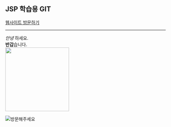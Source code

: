 <h2>JSP 학습용 GIT</h2>
<div>
  <a href="http://49.142.157.251:9090/green2209J_04" target="_blank" /> 웹사이트 방문하기 </a>
</div>

<!-- 선그리기 -->
___

<!-- 글자속성 -->
*안녕* 하세요.<br>  <!-- * : 기울임 -->
**반갑**습니다.<br> <!-- ** : 진하게 -->
<img src="http://49.142.157.251:9090/green2209J_04/images/mEnd/img_link04.jpg" width="200px" /><br>

![방문해주세요](http://49.142.157.251:9090/green2209J_04/images/mEnd/img_link04.jpg)


